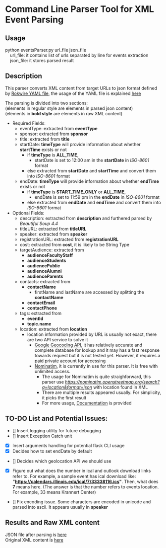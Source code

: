 # Command Line Parser Tool for XML Event Parsing

## Usage
python eventsParser.py url_file json_file<br/>
&nbsp;&nbsp;&nbsp;&nbsp;url_file: it contains list of urls separated by line for events extraction</br>
&nbsp;&nbsp;&nbsp;&nbsp;json_file: it stores parsed result


## Description

This parser converts XML content from target URLs to json format defined by [Rokwire YAML file](https://github.com/rokwire/rokwire-building-blocks-api/blob/develop/rokwire.yaml), the usage of the YAML file is explained [here](https://github.com/rokwire/rokwire-building-blocks-api)

The parsing is divided into two sections:<br />
(elements in regular style are elements in parsed json content)<br />
(elements in **bold style** are elements in raw XML content)
- Required Fields:
    - eventType: extracted from **eventType**
    - sponsor: extracted from **sponsor** 
    - title: extracted from **title**
    - startDate: **timeType** will provide information about whether **startTime** exists or not
        * if **timeType** is **ALL_TIME**, 
            - startDate is set to 12:00 am in the **startDate** in *ISO-8601* format
        * else extracted from **startDate** and **startTime** and convert them into *ISO-8601* format
    - endDate: **timeType** will provide information about whether **endTime** exists or not
        * if **timeType** is **START_TIME_ONLY** or **ALL_TIME**, 
            - endDate is set to 11:59 pm in the **endDate** in *ISO-8601* format
        * else extracted from **endDate** and **endTime** and convert them into *ISO-8601* format
- Optional Fields:
    - description: extracted from **description** and furthered parsed by *Beautiful Soup 4.4* 
    - titleURL: extracted from **titleURL** 
    - speaker: extracted from **speaker** 
    - registrationURL: extracted from **registrationURL** 
    - cost: extracted from **cost**, it is likely to be String Type
    - targetAudience: extracted from
        * **audienceFacultyStaff**
        * **audienceStudents**
        * **audiencePublic**
        * **audienceAlumni**
        * **audienceParents**
    - contacts: extracted from 
        * **contactName**
            - firstName and lastName are accessed by splitting the **contactName**
        * **contactEmail**
        * **contactPhone** 
    - tags: extracted from 
        * **eventId** 
        * **topic.name** 
    - location: extracted from **location** 
        * location information provided by URL is usually not exact, there are two API service to solve it
            - [Google Geocoding API](https://cloud.google.com/maps-platform/), it has relatively accurate and complete database for lookup and it may has a fast response towards request but it is not tested yet. However, it requires a paid private account for accessing
            - [Nominatim](http://nominatim.org/), it is currently in use for this parser. It is free with unlimited access. 
                * The usage for Nominatim is quite straighforward, this parser use *https://nominatim.openstreetmap.org/search?q=location&format=json* with location found in XML
                * There are multiple results appeared usually. For simplicity, it picks the first result
                * For more usage, [Documentation](http://nominatim.org/release-docs/latest/api/Overview/) is provided

## TO-DO List and Potential Issues:
- [] Insert logging utility for future debugging
- [] Insert Exception Catch unit
- [x] Insert arguments handling for potential flask CLI usage
- [x] Decides how to set endDate by default
- [] Decides which geolocation API we should use
- [x] Figure out what does the number in ical and outlook download links refer to. For example, a sample event has ical download like: **"https://calendars.illinois.edu/ical/7/33338116.ics"**. Then, what does **7** means here. (The answer is that the number refers to events location. For example, 33 means Krannert Center)
- [] Fix encoding issue. Some characters are encoded in unicode and parsed into ascii. It appears usually in **speaker**

## Results and Raw XML content

JSON file after parsing is [here](./eventsExample.json)<br />
Original XML content is [here](./eventsExample.xml)
